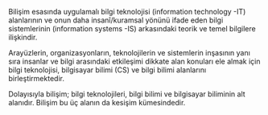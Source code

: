 Bilişim esasında uygulamalı bilgi teknolojisi (information technology -IT) alanlarının ve onun daha insanî/kuramsal yönünü ifade eden bilgi sistemlerinin (information systems -IS) arkasındaki teorik ve temel bilgilere ilişkindir.

Arayüzlerin, organizasyonların, teknolojilerin ve sistemlerin inşasının yanı sıra insanlar ve bilgi arasındaki etkileşimi dikkate alan konuları ele almak için bilgi teknolojisi, bilgisayar bilimi (CS) ve bilgi bilimi alanlarını birleştirmektedir.

Dolayısıyla bilişim; bilgi teknolojileri, bilgi bilimi ve bilgisayar biliminin alt alanıdır. Bilişim bu üç alanın da kesişim kümesindedir.